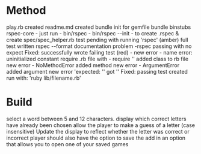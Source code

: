 # Method

play.rb created
readme.md created
bundle init for gemfile
bundle binstubs rspec-core - just run - bin/rspec -
bin/rspec --init - to create .rspec & create spec/spec_helper.rb
test pending with running 'rspec' (amber)
full test written
rspec --format documentation
problem -rspec passing with no expect
Fixed: successfully wrote failing test (red) - new error - name error: uninitialized constant
require .rb file with - require ''
added class to rb file
new error - NoMethodError
added method
new error - ArgumentError
added argument
new error 'expected: '' got ''
Fixed: passing test created
run with: 'ruby lib/filename.rb'

# Build

select a word between 5 and 12 characters.
display which correct letters have already been chosen
allow the player to make a guess of a letter (case insensitive)
Update the display to reflect whether the letter was correct or incorrect
player should also have the option to save the
add in an option that allows you to open one of your saved games
